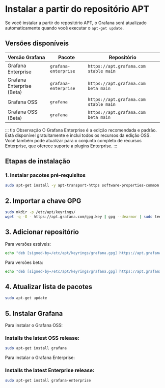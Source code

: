 
# Instalar a partir do repositório APT

Se você instalar a partir do repositório APT, o Grafana será atualizado automaticamente quando você executar o `apt-get update`.

## Versões disponíveis

| Versão Grafana | Pacote | Repositório |
|----------------|---------|-------------|
| Grafana Enterprise | `grafana-enterprise` | `https://apt.grafana.com stable main` |
| Grafana Enterprise (Beta) | `grafana-enterprise` | `https://apt.grafana.com beta main` |
| Grafana OSS | `grafana` | `https://apt.grafana.com stable main` |
| Grafana OSS (Beta) | `grafana` | `https://apt.grafana.com beta main` |

::: tip Observação
O Grafana Enterprise é a edição recomendada e padrão. Está disponível gratuitamente e inclui todos os recursos da edição OSS. Você também pode atualizar para o conjunto completo de recursos Enterprise, que oferece suporte a plugins Enterprise.
:::

## Etapas de instalação

### 1. Instalar pacotes pré-requisitos

```bash
sudo apt-get install -y apt-transport-https software-properties-common wget
```
## 2. Importar a chave GPG
```bash
sudo mkdir -p /etc/apt/keyrings/
wget -q -O - https://apt.grafana.com/gpg.key | gpg --dearmor | sudo tee /etc/apt/keyrings/grafana.gpg > /dev/null
```
## 3. Adicionar repositório
Para versões estáveis:
```bash
echo "deb [signed-by=/etc/apt/keyrings/grafana.gpg] https://apt.grafana.com stable main" | sudo tee -a /etc/apt/sources.list.d/grafana.list
```
Para versões beta:
```bash
echo "deb [signed-by=/etc/apt/keyrings/grafana.gpg] https://apt.grafana.com beta main" | sudo tee -a /etc/apt/sources.list.d/grafana.list
```
## 4. Atualizar lista de pacotes
```bash
sudo apt-get update
```
## 5. Instalar Grafana
Para instalar o Grafana OSS:
### Installs the latest OSS release:
```bash
sudo apt-get install grafana
```
Para instalar o Grafana Enterprise:

### Installs the latest Enterprise release:
```bash
sudo apt-get install grafana-enterprise
```